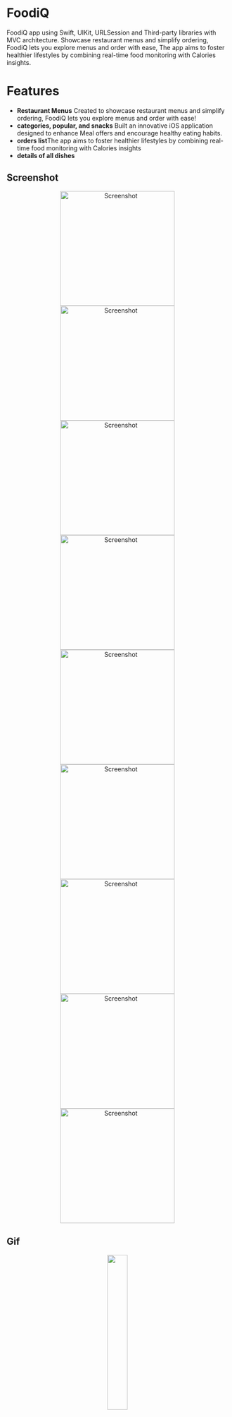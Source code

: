 # FoodiQ
FoodiQ app using Swift, UIKit, URLSession and Third-party libraries with MVC architecture. Showcase restaurant menus and simplify ordering, FoodiQ lets you explore menus and order with ease, The app aims to foster healthier lifestyles by combining real-time food monitoring with Calories insights.
# Features
  - **Restaurant Menus** Created to showcase restaurant menus and simplify ordering, FoodiQ lets you explore menus and order with ease!
  - **categories, popular, and snacks** Built an innovative iOS application designed to enhance Meal offers and encourage healthy eating habits.
  - **orders list**The app aims to foster healthier lifestyles by combining real-time food monitoring with Calories insights
  - **details of all dishes**
## Screenshot
 <div align="center">
  
  <img width="260" alt="Screenshot " src="https://github.com/MohamedAboElsaud/FoodiQ/blob/main/Assets/Simulator%20Screenshot%20-%20iPhone%2014%20Pro%20-%202025-01-28%20at%2018.50.50-compressed.jpeg">
  <img width="260" alt="Screenshot " src="https://github.com/MohamedAboElsaud/FoodiQ/blob/main/Assets/Simulator%20Screenshot%20-%20iPhone%2014%20Pro%20-%202025-01-28%20at%2018.50.56-compressed.jpeg">
  <img width="260" alt="Screenshot " src="https://github.com/MohamedAboElsaud/FoodiQ/blob/main/Assets/Simulator%20Screenshot%20-%20iPhone%2014%20Pro%20-%202025-01-28%20at%2018.51.16-compressed.jpeg">
  <img width="260" alt="Screenshot " src="https://github.com/MohamedAboElsaud/FoodiQ/blob/main/Assets/Simulator%20Screenshot%20-%20iPhone%2014%20Pro%20-%202025-01-28%20at%2018.51.24-compressed.jpeg">
  <img width="260" alt="Screenshot " src="https://github.com/MohamedAboElsaud/FoodiQ/blob/main/Assets/Simulator%20Screenshot%20-%20iPhone%2014%20Pro%20-%202025-01-28%20at%2018.51.41-compressed.jpeg">
 <img width="260" alt="Screenshot " src="https://github.com/MohamedAboElsaud/FoodiQ/blob/main/Assets/Simulator%20Screenshot%20-%20iPhone%2014%20Pro%20-%202025-01-28%20at%2018.53.23-compressed.jpeg">
 <img width="260" alt="Screenshot " src="https://github.com/MohamedAboElsaud/FoodiQ/blob/main/Assets/Simulator%20Screenshot%20-%20iPhone%2014%20Pro%20-%202025-01-28%20at%2018.53.36-compressed.jpeg">
 <img width="260" alt="Screenshot " src="https://github.com/MohamedAboElsaud/FoodiQ/blob/main/Assets/Simulator%20Screenshot%20-%20iPhone%2014%20Pro%20-%202025-01-28%20at%2018.54.05-compressed.jpeg">
  <img width="260" alt="Screenshot " src="https://github.com/MohamedAboElsaud/FoodiQ/blob/main/Assets/Simulator%20Screenshot%20-%20iPhone%2014%20Pro%20-%202025-01-28%20at%2018.54.14-compressed.jpeg">
</div>

## Gif
 <div align="center">
    <img width="30%"  src="Assets/video_demo.gif">
  </div>

# Installation
Clone the repository
```sh
$ git clone https://github.com/mohamedaboelsaud/FoodiQ.git
$ cd FoodiQ
```

Open the file `FoodiQ.xcodeproj` using Xcode 
Click on the play button at the top left corner to build and run the project
